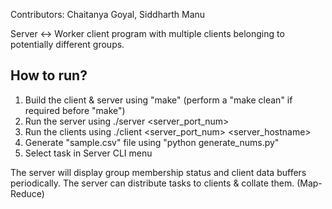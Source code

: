 Contributors: Chaitanya Goyal, Siddharth Manu

Server <-> Worker client program with multiple clients belonging to potentially different groups. 

How to run?
-----------

1. Build the client & server using "make" (perform a "make clean" if required before "make")
2. Run the server using ./server <server_port_num>
3. Run the clients using ./client <server_port_num> <server_hostname> <csv-mcast-groups-to-join>
4. Generate "sample.csv" file using "python generate_nums.py"
5. Select task in Server CLI menu

The server will display group membership status and client data buffers periodically.
The server can distribute tasks to clients & collate them. (Map-Reduce)

